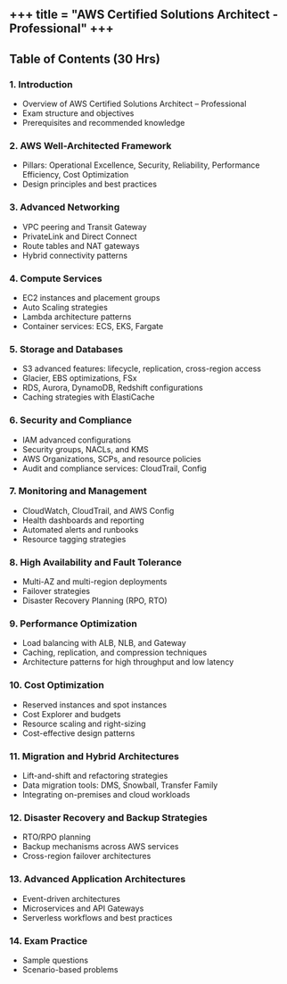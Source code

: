 +++
title = "AWS Certified Solutions Architect - Professional"
+++
---

## Table of Contents (30 Hrs)

### 1. Introduction
- Overview of AWS Certified Solutions Architect – Professional
- Exam structure and objectives
- Prerequisites and recommended knowledge

### 2. AWS Well-Architected Framework
- Pillars: Operational Excellence, Security, Reliability, Performance Efficiency, Cost Optimization
- Design principles and best practices

### 3. Advanced Networking
- VPC peering and Transit Gateway
- PrivateLink and Direct Connect
- Route tables and NAT gateways
- Hybrid connectivity patterns

### 4. Compute Services
- EC2 instances and placement groups
- Auto Scaling strategies
- Lambda architecture patterns
- Container services: ECS, EKS, Fargate

### 5. Storage and Databases
- S3 advanced features: lifecycle, replication, cross-region access
- Glacier, EBS optimizations, FSx
- RDS, Aurora, DynamoDB, Redshift configurations
- Caching strategies with ElastiCache

### 6. Security and Compliance
- IAM advanced configurations
- Security groups, NACLs, and KMS
- AWS Organizations, SCPs, and resource policies
- Audit and compliance services: CloudTrail, Config

### 7. Monitoring and Management
- CloudWatch, CloudTrail, and AWS Config
- Health dashboards and reporting
- Automated alerts and runbooks
- Resource tagging strategies

### 8. High Availability and Fault Tolerance
- Multi-AZ and multi-region deployments
- Failover strategies
- Disaster Recovery Planning (RPO, RTO)

### 9. Performance Optimization
- Load balancing with ALB, NLB, and Gateway
- Caching, replication, and compression techniques
- Architecture patterns for high throughput and low latency

### 10. Cost Optimization
- Reserved instances and spot instances
- Cost Explorer and budgets
- Resource scaling and right-sizing
- Cost-effective design patterns

### 11. Migration and Hybrid Architectures
- Lift-and-shift and refactoring strategies
- Data migration tools: DMS, Snowball, Transfer Family
- Integrating on-premises and cloud workloads

### 12. Disaster Recovery and Backup Strategies
- RTO/RPO planning
- Backup mechanisms across AWS services
- Cross-region failover architectures

### 13. Advanced Application Architectures
- Event-driven architectures
- Microservices and API Gateways
- Serverless workflows and best practices

### 14. Exam Practice
- Sample questions
- Scenario-based problems


